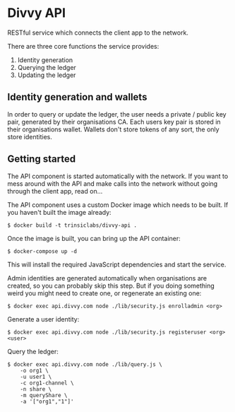 # Divvy API

RESTful service which connects the client app to the network.

There are three core functions the service provides:

1. Identity generation
2. Querying the ledger
3. Updating the ledger

## Identity generation and wallets

In order to query or update the ledger, the user needs a private / public
key pair, generated by their organisations CA. Each users key pair is
stored in their organisations wallet. Wallets don't store tokens
of any sort, the only store identities.

## Getting started

The API component is started automatically with the network. If you want to
mess around with the API and make calls into the network without going
through the client app, read on...

The API component uses a custom Docker image which needs to be built.
If you haven't built the image already:

```
$ docker build -t trinsiclabs/divvy-api .
```

Once the image is built, you can bring up the API container:

```
$ docker-compose up -d
```

This will install the required JavaScript dependencies and start the service.

Admin identities are generated automatically when organisations are created,
so you can probably skip this step. But if you doing something weird you
might need to create one, or regenerate an existing one:

```
$ docker exec api.divvy.com node ./lib/security.js enrolladmin <org>
```

Generate a user identity:

```
$ docker exec api.divvy.com node ./lib/security.js registeruser <org> <user>
```

Query the ledger:

```
$ docker exec api.divvy.com node ./lib/query.js \
    -o org1 \
    -u user1 \
    -c org1-channel \
    -n share \
    -m queryShare \
    -a '["org1","1"]'
```
